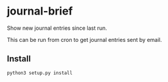 # journal-brief
Show new journal entries since last run.

This can be run from cron to get journal entries sent by email.

## Install

```
python3 setup.py install
```

